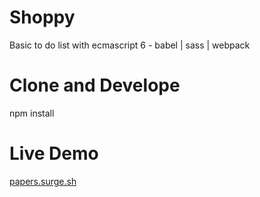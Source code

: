 # Shoppy
Basic to do list with ecmascript 6 - babel | sass | webpack

# Clone and Develope
npm install

# Live Demo
[papers.surge.sh](http://papers.surge.sh/)
